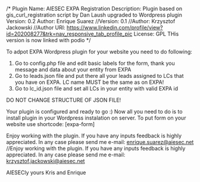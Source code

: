 /*
Plugin Name: AIESEC EXPA Registration 
Description: Plugin based on gis_curl_registration script by Dan Laush upgraded to Wordpress plugin
Version: 0.2
Author: Enrique Suarez
//Version: 0.1
//Author: Krzysztof Jackowski
//Author URI: https://www.linkedin.com/profile/view?id=202008277&trk=nav_responsive_tab_profile_pic
License: GPL 
THis version is now linked with podio 
*/

To adpot EXPA Wordpress plugin for your website you need to do following:
1) Go to config.php file and edit basic labels for the form, thank you message and data about your entity from EXPA
2) Go to leads.json file and put there all your leads assigned to LCs that you have on EXPA. LC name MUST be the same as on EXPA!
3) Go to lc_id.json file and set all LCs in your entity with valid EXPA id

DO NOT CHANGE STRUCTURE OF JSON FILE!

Your plugin is configured and ready to go :) Now all you need to do is to install plugin in your Wordpress instalation on server. 
To put form on your website use shortcode: [expa-form]

Enjoy working with the plugin. If you have any inputs feedback is highly appreciated. In any case please send me e-mail: enrique.suarez@aiesec.net
//Enjoy working with the plugin. If you have any inputs feedback is highly appreciated. In any case please send me e-mail: krzysztof.jackowski@aiesec.net

AIESECly yours
Kris and Enrique